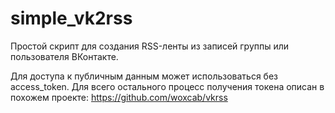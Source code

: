 # simple_vk2rss
Простой скрипт для создания RSS-ленты из записей группы или пользователя ВКонтакте.

Для доступа к публичным данным может использоваться без access_token. Для всего остального процесс получения токена описан в похожем проекте: https://github.com/woxcab/vkrss
